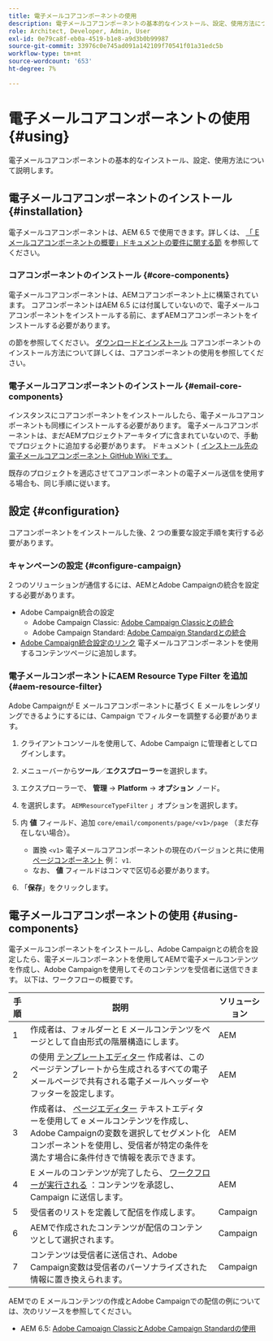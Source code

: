 ```yaml
---
title: 電子メールコアコンポーネントの使用
description: 電子メールコアコンポーネントの基本的なインストール、設定、使用方法について説明します。
role: Architect, Developer, Admin, User
exl-id: 0e79ca8f-eb0a-4519-b1e8-a9d3b0b99987
source-git-commit: 33976c0e745ad091a142109f70541f01a31edc5b
workflow-type: tm+mt
source-wordcount: '653'
ht-degree: 7%

---
```



# 電子メールコアコンポーネントの使用 {#using}

電子メールコアコンポーネントの基本的なインストール、設定、使用方法について説明します。

## 電子メールコアコンポーネントのインストール {#installation}

電子メールコアコンポーネントは、AEM 6.5 で使用できます。詳しくは、 [「 E メールコアコンポーネントの概要」ドキュメントの要件に関する節](introduction.md#requirements) を参照してください。

### コアコンポーネントのインストール {#core-components}

電子メールコアコンポーネントは、AEMコアコンポーネント上に構築されています。 コアコンポーネントはAEM 6.5 には付属していないので、電子メールコアコンポーネントをインストールする前に、まずAEMコアコンポーネントをインストールする必要があります。

の節を参照してください。 [ダウンロードとインストール](/help/get-started/using.md#download-and-install) コアコンポーネントのインストール方法について詳しくは、コアコンポーネントの使用を参照してください。

### 電子メールコアコンポーネントのインストール {#email-core-components}

インスタンスにコアコンポーネントをインストールしたら、電子メールコアコンポーネントも同様にインストールする必要があります。 電子メールコアコンポーネントは、まだAEMプロジェクトアーキタイプに含まれていないので、手動でプロジェクトに追加する必要があります。 ドキュメント ( [インストール先の電子メールコアコンポーネント GitHub Wiki です。](https://github.com/adobe/aem-core-email-components/wiki/Adding-to-Existing-Project)

既存のプロジェクトを適応させてコアコンポーネントの電子メール送信を使用する場合も、同じ手順に従います。

## 設定 {#configuration}

コアコンポーネントをインストールした後、2 つの重要な設定手順を実行する必要があります。

### キャンペーンの設定 {#configure-campaign}

2 つのソリューションが通信するには、AEMとAdobe Campaignの統合を設定する必要があります。

* Adobe Campaign統合の設定
   * Adobe Campaign Classic: [Adobe Campaign Classicとの統合](https://experienceleague.adobe.com/docs/experience-manager-65/administering/integration/campaignonpremise.html)
   * Adobe Campaign Standard: [Adobe Campaign Standardとの統合](https://experienceleague.adobe.com/docs/experience-manager-65/administering/integration/campaignstandard.html)
* [Adobe Campaign統合設定のリンク](/help/email/components/page.md#cloud-services-tab) 電子メールコアコンポーネントを使用するコンテンツページに追加します。

### 電子メールコンポーネントにAEM Resource Type Filter を追加 {#aem-resource-filter}

Adobe Campaignが E メールコアコンポーネントに基づく E メールをレンダリングできるようにするには、Campaign でフィルターを調整する必要があります。

1. クライアントコンソールを使用して、Adobe Campaign に管理者としてログインします。

1. メニューバーから&#x200B;**ツール**／**エクスプローラー**&#x200B;を選択します。

1. エクスプローラーで、 **管理** -> **Platform** -> **オプション** ノード。

1. を選択します。 `AEMResourceTypeFilter` 」オプションを選択します。

1. 内 **値** フィールド、追加 `core/email/components/page/<v1>/page` （まだ存在しない場合）。

   * 置換 `<v1>` 電子メールコアコンポーネントの現在のバージョンと共に使用 [ページコンポーネント](/help/email/components/page.md) 例： `v1`.
   * なお、 **値** フィールドはコンマで区切る必要があります。

1. 「**保存**」をクリックします。

## 電子メールコアコンポーネントの使用 {#using-components}

電子メールコンポーネントをインストールし、Adobe Campaignとの統合を設定したら、電子メールコンポーネントを使用してAEMで電子メールコンテンツを作成し、Adobe Campaignを使用してそのコンテンツを受信者に送信できます。 以下は、ワークフローの概要です。

| 手順 | 説明 | ソリューション |
|---|---|---|
| 1 | 作成者は、フォルダーと E メールコンテンツをページとして自由形式の階層構造にします。 | AEM |
| 2 | の使用 [テンプレートエディター](https://experienceleague.adobe.com/docs/experience-manager-cloud-service/sites/authoring/features/templates.html?lang=ja) 作成者は、このページテンプレートから生成されるすべての電子メールページで共有される電子メールヘッダーやフッターを設定します。 | AEM |
| 3 | 作成者は、 [ページエディター](https://experienceleague.adobe.com/docs/experience-manager-cloud-service/content/sites/authoring/fundamentals/editing-content.html) テキストエディターを使用して e メールコンテンツを作成し、Adobe Campaignの変数を選択してセグメント化コンポーネントを使用し、受信者が特定の条件を満たす場合に条件付きで情報を表示できます。 | AEM |
| 4 | E メールのコンテンツが完了したら、 [ワークフローが実行される](https://experienceleague.adobe.com/docs/experience-manager-cloud-service/content/sites/authoring/workflows/overview.html) ：コンテンツを承認し、Campaign に送信します。 | AEM |
| 5 | 受信者のリストを定義して配信を作成します。 | Campaign |
| 6 | AEMで作成されたコンテンツが配信のコンテンツとして選択されます。 | Campaign |
| 7 | コンテンツは受信者に送信され、Adobe Campaign変数は受信者のパーソナライズされた情報に置き換えられます。 | Campaign |

AEMでの E メールコンテンツの作成とAdobe Campaignでの配信の例については、次のリソースを参照してください。

* AEM 6.5: [Adobe Campaign ClassicとAdobe Campaign Standardの使用](https://experienceleague.adobe.com/docs/experience-manager-65/authoring/aem-adobe-campaign/campaign.html)
